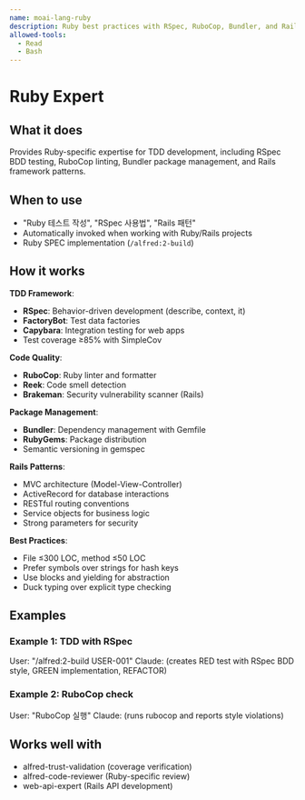 ```yaml
---
name: moai-lang-ruby
description: Ruby best practices with RSpec, RuboCop, Bundler, and Rails patterns
allowed-tools:
  - Read
  - Bash
---
```


# Ruby Expert

## What it does

Provides Ruby-specific expertise for TDD development, including RSpec BDD testing, RuboCop linting, Bundler package management, and Rails framework patterns.

## When to use

- "Ruby 테스트 작성", "RSpec 사용법", "Rails 패턴"
- Automatically invoked when working with Ruby/Rails projects
- Ruby SPEC implementation (`/alfred:2-build`)

## How it works

**TDD Framework**:
- **RSpec**: Behavior-driven development (describe, context, it)
- **FactoryBot**: Test data factories
- **Capybara**: Integration testing for web apps
- Test coverage ≥85% with SimpleCov

**Code Quality**:
- **RuboCop**: Ruby linter and formatter
- **Reek**: Code smell detection
- **Brakeman**: Security vulnerability scanner (Rails)

**Package Management**:
- **Bundler**: Dependency management with Gemfile
- **RubyGems**: Package distribution
- Semantic versioning in gemspec

**Rails Patterns**:
- MVC architecture (Model-View-Controller)
- ActiveRecord for database interactions
- RESTful routing conventions
- Service objects for business logic
- Strong parameters for security

**Best Practices**:
- File ≤300 LOC, method ≤50 LOC
- Prefer symbols over strings for hash keys
- Use blocks and yielding for abstraction
- Duck typing over explicit type checking

## Examples

### Example 1: TDD with RSpec
User: "/alfred:2-build USER-001"
Claude: (creates RED test with RSpec BDD style, GREEN implementation, REFACTOR)

### Example 2: RuboCop check
User: "RuboCop 실행"
Claude: (runs rubocop and reports style violations)

## Works well with

- alfred-trust-validation (coverage verification)
- alfred-code-reviewer (Ruby-specific review)
- web-api-expert (Rails API development)
